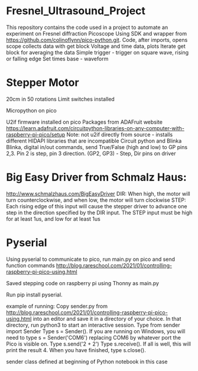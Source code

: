 # Fresnel_Ultrasound_Project
This repository contains the code used in a project to automate an experiment on Fresnel diffraction
Picoscope
Using SDK and wrapper from https://github.com/colinoflynn/pico-python.git.
Code, after imports, opens scope collects data with get block 
Voltage and time data, plots
Iterate get block for averaging the data
Simple trigger - trigger on square wave, rising or falling edge
Set times base - waveform 


# Stepper Motor
20cm in 50 rotations
Limit switches installed

Micropython on pico 

U2if firmware installed on pico
Packages from ADAFruit website https://learn.adafruit.com/circuitpython-libraries-on-any-computer-with-raspberry-pi-pico/setup
Note: not u2if directly from source - installs different HIDAPI libraries that are incompatible
Circuit python and Blinka
Blinka, digital in/out commands, send True/False (high and low) to GP pins 2,3.
Pin 2 is step, pin 3 direction. (GP2, GP3) - Step, Dir pins on driver

# Big Easy Driver from Schmalz Haus: 
http://www.schmalzhaus.com/BigEasyDriver
DIR: When high, the motor will turn counterclockwise, and when low, the motor will turn clockwise
STEP: Each rising edge of this input will cause the stepper driver to advance one step in the direction specified by the DIR input. The STEP input must be high for at least 1us, and low for at least 1us

# Pyserial
Using pyserial to communicate to pico, run main.py on pico and send function commands
http://blog.rareschool.com/2021/01/controlling-raspberry-pi-pico-using.html

Saved stepping code on raspberry pi using Thonny as main.py

Run pip install pyserial.

example of running:
Copy sender.py from http://blog.rareschool.com/2021/01/controlling-raspberry-pi-pico-using.html into an editor and save it in a directory of your choice.
In that directory, run python3 to start an interactive session.
Type from sender import Sender
Type s = Sender(). If you are running on Windows, you will need to type s = Sender('COM6') replacing COM6 by whatever port the Pico is visible on.
Type s.send('2 + 2')
Type s.receive(). If all is well, this will print the result 4.
When you have finished, type s.close().

sender class defined at beginning of Python notebook in this case
